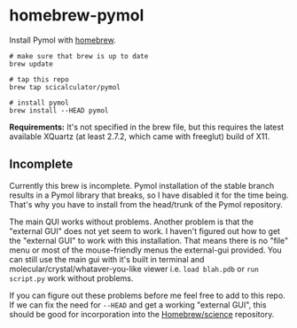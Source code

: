 homebrew-pymol
==========

Install Pymol with [homebrew][hb].

    # make sure that brew is up to date
    brew update

    # tap this repo
    brew tap scicalculator/pymol

    # install pymol
    brew install --HEAD pymol

**Requirements:** It's not specified in the brew file, but this requires
the latest available XQuartz (at least 2.7.2, which came with freeglut)
build of X11.

## Incomplete

Currently this brew is incomplete. Pymol installation of the stable
branch results in a Pymol library that breaks, so I have disabled it for
the time being. That's why you have to install from the head/trunk of
the Pymol repository.

The main QUI works without problems. Another problem is that the
"external GUI" does not yet seem to work. I haven't figured out how to
get the "external GUI" to work with this installation. That means there
is no "file" menu or most of the mouse-friendly menus the external-gui
provided. You can still use the main gui with it's built in terminal and
molecular/crystal/whataver-you-like viewer i.e. `load blah.pdb` or `run
script.py` work without problems.

If you can figure out these problems before me feel free to add to
this repo. If we can fix the need for `--HEAD` and get a working
"external GUI", this should be good for incorporation into the
[Homebrew/science][hbsci] repository.

[hb]:http://mxcl.github.com/homebrew/
[hbsci]:https://github.com/Homebrew/homebrew-science
